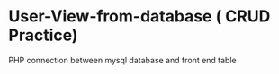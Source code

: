 # User-View-from-database ( CRUD Practice)
PHP connection between mysql database and front end table 
